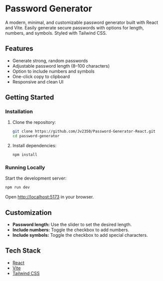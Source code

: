 # Password Generator

A modern, minimal, and customizable password generator built with React and Vite. Easily generate secure passwords with options for length, numbers, and symbols. Styled with Tailwind CSS.

## Features

- Generate strong, random passwords
- Adjustable password length (8–100 characters)
- Option to include numbers and symbols
- One-click copy to clipboard
- Responsive and clean UI

## Getting Started

### Installation

1. Clone the repository:
   ```bash
   git clone https://github.com/Jv2350/Password-Generator-React.git
   cd password-generator
   ```
2. Install dependencies:
   ```bash
   npm install
   ```

### Running Locally

Start the development server:

```bash
npm run dev
```

Open [http://localhost:5173](http://localhost:5173) in your browser.

## Customization

- **Password length:** Use the slider to set the desired length.
- **Include numbers:** Toggle the checkbox to add numbers.
- **Include symbols:** Toggle the checkbox to add special characters.

## Tech Stack

- [React](https://react.dev/)
- [Vite](https://vitejs.dev/)
- [Tailwind CSS](https://tailwindcss.com/)
